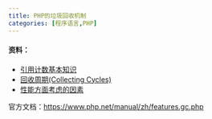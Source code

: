 ```yaml
---
title: PHP的垃圾回收机制
categories: [程序语言,PHP]
---
```


#### 资料：

- [引用计数基本知识](https://www.php.net/manual/zh/features.gc.refcounting-basics.php)
- [回收周期(Collecting Cycles)](https://www.php.net/manual/zh/features.gc.collecting-cycles.php)
- [性能方面考虑的因素](https://www.php.net/manual/zh/features.gc.performance-considerations.php)

官方文档：https://www.php.net/manual/zh/features.gc.php